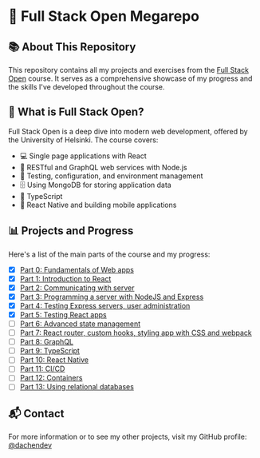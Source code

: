 # 🚀 Full Stack Open Megarepo

## 📚 About This Repository

This repository contains all my projects and exercises from the [Full Stack Open](https://fullstackopen.com/) course. It serves as a comprehensive showcase of my progress and the skills I've developed throughout the course.

## 🌟 What is Full Stack Open?

Full Stack Open is a deep dive into modern web development, offered by the University of Helsinki. The course covers:

- 💻 Single page applications with React
- 🔧 RESTful and GraphQL web services with Node.js
- 🧪 Testing, configuration, and environment management
- 🗄️ Using MongoDB for storing application data
- 📘 TypeScript
- 📱 React Native and building mobile applications

## 📊 Projects and Progress

Here's a list of the main parts of the course and my progress:

- [x] [Part 0: Fundamentals of Web apps](https://fullstackopen.com/en/part0)
- [x] [Part 1: Introduction to React](https://fullstackopen.com/en/part1)
- [x] [Part 2: Communicating with server](https://fullstackopen.com/en/part2)
- [x] [Part 3: Programming a server with NodeJS and Express](https://fullstackopen.com/en/part3)
- [x] [Part 4: Testing Express servers, user administration](https://fullstackopen.com/en/part4)
- [x] [Part 5: Testing React apps](https://fullstackopen.com/en/part5)
- [ ] [Part 6: Advanced state management](https://fullstackopen.com/en/part6)
- [ ] [Part 7: React router, custom hooks, styling app with CSS and webpack](https://fullstackopen.com/en/part7)
- [ ] [Part 8: GraphQL](https://fullstackopen.com/en/part8)
- [ ] [Part 9: TypeScript](https://fullstackopen.com/en/part9)
- [ ] [Part 10: React Native](https://fullstackopen.com/en/part10)
- [ ] [Part 11: CI/CD](https://fullstackopen.com/en/part11)
- [ ] [Part 12: Containers](https://fullstackopen.com/en/part12)
- [ ] [Part 13: Using relational databases](https://fullstackopen.com/en/part13)

## 📬 Contact

For more information or to see my other projects, visit my GitHub profile:
[@dachendev](https://github.com/dachendev)
